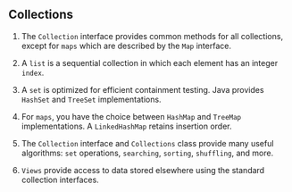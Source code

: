 ## Collections

1. The `Collection` interface provides common methods for all collections, except for `maps` which are described by the `Map` interface.

2. A `list` is a sequential collection in which each element has an integer `index`.

3. A `set` is optimized for efficient containment testing. Java provides `HashSet` and `TreeSet` implementations.

4. For `maps`, you have the choice between `HashMap` and `TreeMap` implementations. A `LinkedHashMap` retains insertion order.

5. The `Collection` interface and `Collections` class provide many useful algorithms: `set` operations, `searching`, `sorting`, `shuffling`, and more.

6. `Views` provide access to data stored elsewhere using the standard collection interfaces.
